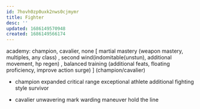 ```yaml
---
id: 7hovh0zp0uxk2nws0cjmymr
title: Fighter
desc: ''
updated: 1686149570948
created: 1686149566174
---
```


academy: champion, cavalier, none
  [ martial mastery (weapon mastery, multiples, any class)
  , second wind(indomitable(unstun), additional movement, hp regen)
  , balanced training (additional feats, floating proficiency, improve action surge)
  ] \(champion/cavalier)

  - champion
    expanded critical range
    exceptional athlete
    additional fighting style
    survivor

  - cavalier
    unwavering mark
    warding maneuver
    hold the line